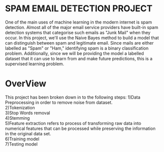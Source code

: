 # SPAM EMAIL DETECTION PROJECT
One of the main uses of machine learning in the modern internet is spam detection. Almost all of the major email service providers have built-in spam detection systems that categorise such emails as "Junk Mail" when they occur.
In this project, we'll use the Naive Bayes method to build a model that can distinguish between spam and legitimate email. Since mails are either labelled as "Spam" or "Ham," identifying spam is a binary classification problem. Additionally, since we will be providing the model a labelled dataset that it can use to learn from and make future predictions, this is a supervised learning problem.
# OverView
This project has been broken down in to the following steps:
1)Data Preprocessing in order to remove noise from dataset.  
2)Tokenization  
3)Stop Words removal  
4)Stemming  
5)Feature extraction refers to process of transforming raw data into numerical features that can be processed while preserving the information in the original data set.  
6)Training model   
7)Testing model  
